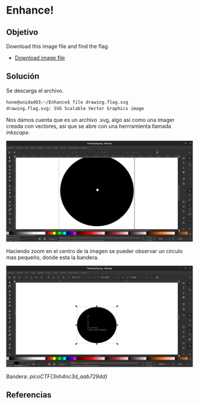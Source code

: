 # Enhance!

## Objetivo

Download this image file and find the flag.
- [Download image file](https://artifacts.picoctf.net/c/100/drawing.flag.svg)

## Solución

Se descarga el archivo.

```bash
hone@unidad03:~/Enhance$ file drawing.flag.svg 
drawing.flag.svg: SVG Scalable Vector Graphics image
```

Nos damos cuenta que es un archivo .svg, algo asi como una imager creada con vectores, asi que se abre con una herrramienta llamada *inkscape*.

![img1](img1.png)

Haciendo zoom en el centro de la imagen se pueder observar un circulo mas pequeño, donde esta la bandera.

![img2](img2.png)

Bandera: *picoCTF{3nh4nc3d_aab729dd}*

## Referencias
